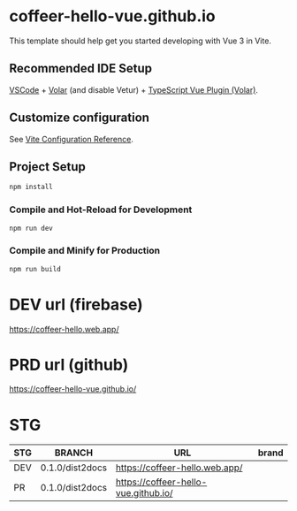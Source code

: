 # coffeer-hello-vue.github.io

This template should help get you started developing with Vue 3 in Vite.

## Recommended IDE Setup

[VSCode](https://code.visualstudio.com/) + [Volar](https://marketplace.visualstudio.com/items?itemName=Vue.volar) (and disable Vetur) + [TypeScript Vue Plugin (Volar)](https://marketplace.visualstudio.com/items?itemName=Vue.vscode-typescript-vue-plugin).

## Customize configuration

See [Vite Configuration Reference](https://vitejs.dev/config/).

## Project Setup

```sh
npm install
```

### Compile and Hot-Reload for Development

```sh
npm run dev
```

### Compile and Minify for Production

```sh
npm run build
```

# DEV url (firebase)
https://coffeer-hello.web.app/

# PRD url (github)
https://coffeer-hello-vue.github.io/


# STG 
|STG|BRANCH|URL|brand|
|------|---|---|-----|
DEV| 0.1.0/dist2docs  |https://coffeer-hello.web.app/
PR| 0.1.0/dist2docs  |https://coffeer-hello-vue.github.io/
